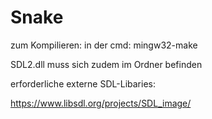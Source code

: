 # Snake

zum Kompilieren:
in der cmd: mingw32-make

SDL2.dll muss sich zudem im Ordner befinden

erforderliche externe SDL-Libaries:

https://www.libsdl.org/projects/SDL_image/
